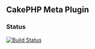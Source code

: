 ## CakePHP Meta Plugin


### Status
[![Build Status](https://travis-ci.org/php-engineer/cakephp-meta.svg?branch=master)](https://travis-ci.org/php-engineer/cakephp-meta)